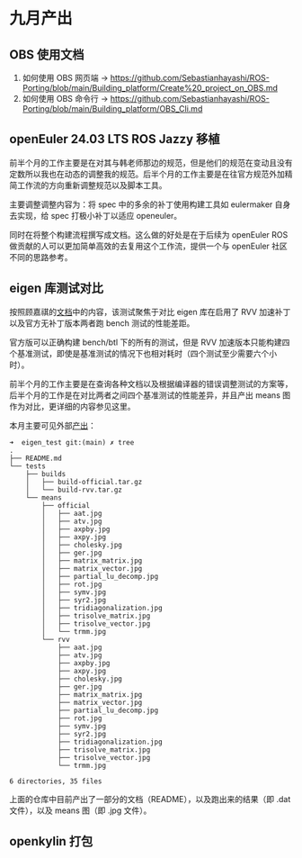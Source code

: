 # 九月产出

## OBS 使用文档

1. 如何使用 OBS 网页端 -> https://github.com/Sebastianhayashi/ROS-Porting/blob/main/Building_platform/Create%20_project_on_OBS.md
2. 如何使用 OBS 命令行 -> https://github.com/Sebastianhayashi/ROS-Porting/blob/main/Building_platform/OBS_Cli.md

## openEuler 24.03 LTS ROS Jazzy 移植

前半个月的工作主要是在对其与韩老师那边的规范，但是他们的规范在变动且没有定数所以我也在动态的调整我的规范。后半个月的工作主要是在往官方规范外加精简工作流的方向重新调整规范以及脚本工具。

主要调整调整内容为：将 spec 中的多余的补丁使用构建工具如 eulermaker 自身去实现，给 spec 打极小补丁以适应 openeuler。

同时在将整个构建流程撰写成文档。这么做的好处是在于后续为 openEuler ROS 做贡献的人可以更加简单高效的去复用这个工作流，提供一个与 openEuler 社区不同的思路参考。



## eigen 库测试对比

按照顾嘉祺的[文档](https://note.cd.al/zh-CN/notes/Operating%20System/rvv-benchmark/eigen3-riscv-rvv1-benchmark.html)中的内容，该测试聚焦于对比 eigen 库在启用了 RVV 加速补丁以及官方无补丁版本两者跑 bench 测试的性能差距。

官方版可以正确构建 bench/btl 下的所有的测试，但是 RVV 加速版本只能构建四个基准测试，即使是基准测试的情况下也相对耗时（四个测试至少需要六个小时）。

前半个月的工作主要是在查询各种文档以及根据编译器的错误调整测试的方案等，后半个月的工作是在对比两者之间四个基准测试的性能差异，并且产出 means 图作为对比，更详细的内容参见这里。

本月主要可见外部[产出](https://github.com/Sebastianhayashi/eigen_test.git)：

```
➜  eigen_test git:(main) ✗ tree
.
├── README.md
└── tests
    ├── builds
    │   ├── build-official.tar.gz
    │   └── build-rvv.tar.gz
    └── means
        ├── official
        │   ├── aat.jpg
        │   ├── atv.jpg
        │   ├── axpby.jpg
        │   ├── axpy.jpg
        │   ├── cholesky.jpg
        │   ├── ger.jpg
        │   ├── matrix_matrix.jpg
        │   ├── matrix_vector.jpg
        │   ├── partial_lu_decomp.jpg
        │   ├── rot.jpg
        │   ├── symv.jpg
        │   ├── syr2.jpg
        │   ├── tridiagonalization.jpg
        │   ├── trisolve_matrix.jpg
        │   ├── trisolve_vector.jpg
        │   └── trmm.jpg
        └── rvv
            ├── aat.jpg
            ├── atv.jpg
            ├── axpby.jpg
            ├── axpy.jpg
            ├── cholesky.jpg
            ├── ger.jpg
            ├── matrix_matrix.jpg
            ├── matrix_vector.jpg
            ├── partial_lu_decomp.jpg
            ├── rot.jpg
            ├── symv.jpg
            ├── syr2.jpg
            ├── tridiagonalization.jpg
            ├── trisolve_matrix.jpg
            ├── trisolve_vector.jpg
            └── trmm.jpg

6 directories, 35 files
```

上面的仓库中目前产出了一部分的文档（README），以及跑出来的结果（即 .dat 文件），以及 means 图（即 .jpg 文件）。
## openkylin 打包


